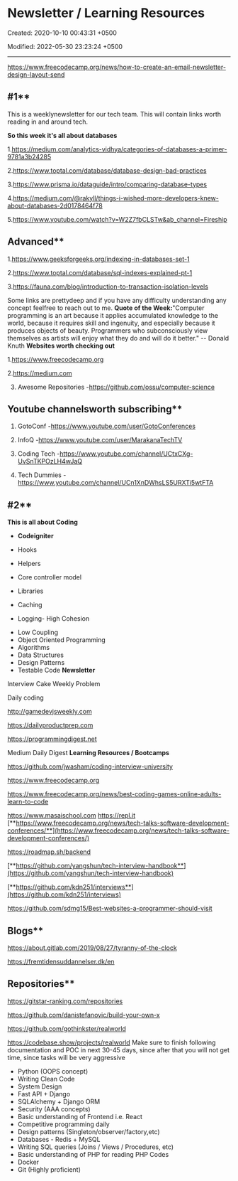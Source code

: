 # Newsletter / Learning Resources

Created: 2020-10-10 00:43:31 +0500

Modified: 2022-05-30 23:23:24 +0500

---

<https://www.freecodecamp.org/news/how-to-create-an-email-newsletter-design-layout-send>

## #1**

This is a weeklynewsletter for our tech team. This will contain links worth reading in and around tech.

**So this week it's all about databases**

1.<https://medium.com/analytics-vidhya/categories-of-databases-a-primer-9781a3b24285>

2.<https://www.toptal.com/database/database-design-bad-practices>

3.<https://www.prisma.io/dataguide/intro/comparing-database-types>

4.<https://medium.com/@rakyll/things-i-wished-more-developers-knew-about-databases-2d0178464f78>

5.<https://www.youtube.com/watch?v=W2Z7fbCLSTw&ab_channel=Fireship>

## Advanced**

1.<https://www.geeksforgeeks.org/indexing-in-databases-set-1>

2.<https://www.toptal.com/database/sql-indexes-explained-pt-1>

3.<https://fauna.com/blog/introduction-to-transaction-isolation-levels>

Some links are prettydeep and if you have any difficulty understanding any concept feelfree to reach out to me.
**Quote of the Week:**"Computer programming is an art because it applies accumulated knowledge to the world, because it requires skill and ingenuity, and especially because it produces objects of beauty. Programmers who subconsciously view themselves as artists will enjoy what they do and will do it better." -- Donald Knuth
**Websites worth checking out**

1.<https://www.freecodecamp.org>

2.<https://medium.com>

3. Awesome Repositories -<https://github.com/ossu/computer-science>

## Youtube channelsworth subscribing**

1. GotoConf -<https://www.youtube.com/user/GotoConferences>

2. InfoQ -<https://www.youtube.com/user/MarakanaTechTV>

3. Coding Tech -<https://www.youtube.com/channel/UCtxCXg-UvSnTKPOzLH4wJaQ>

4. Tech Dummies -<https://www.youtube.com/channel/UCn1XnDWhsLS5URXTi5wtFTA>

## #2**

**This is all about Coding**
-   **Codeigniter**

* Hooks

* Helpers

* Core controller model
* Libraries

* Caching

* Logging-   High Cohesion
-   Low Coupling
-   Object Oriented Programming
-   Algorithms
-   Data Structures
-   Design Patterns
-   Testable Code
**Newsletter**

Interview Cake Weekly Problem

Daily coding

<http://gamedevjsweekly.com>

<https://dailyproductprep.com>

<https://programmingdigest.net>

Medium Daily Digest
**Learning Resources / Bootcamps**

<https://github.com/jwasham/coding-interview-university>

<https://www.freecodecamp.org>

<https://www.freecodecamp.org/news/best-coding-games-online-adults-learn-to-code>

<https://www.masaischool.com>
<https://repl.it>
[**https://www.freecodecamp.org/news/tech-talks-software-development-conferences/**](https://www.freecodecamp.org/news/tech-talks-software-development-conferences/)

<https://roadmap.sh/backend>

[**https://github.com/yangshun/tech-interview-handbook**](https://github.com/yangshun/tech-interview-handbook)

[**https://github.com/kdn251/interviews**](https://github.com/kdn251/interviews)

<https://github.com/sdmg15/Best-websites-a-programmer-should-visit>

## Blogs**

<https://about.gitlab.com/2019/08/27/tyranny-of-the-clock>

<https://fremtidensuddannelser.dk/en>

## Repositories**

<https://gitstar-ranking.com/repositories>

<https://github.com/danistefanovic/build-your-own-x>

<https://github.com/gothinkster/realworld>

<https://codebase.show/projects/realworld>
Make sure to finish following documentation and POC in next 30-45 days, since after that you will not get time, since tasks will be very aggressive
-   Python (OOPS concept)
-   Writing Clean Code
-   System Design
-   Fast API + Django
-   SQLAlchemy + Django ORM
-   Security (AAA concepts)
-   Basic understanding of Frontend i.e. React
-   Competitive programming daily
-   Design patterns (Singleton/observer/factory,etc)
-   Databases - Redis + MySQL
-   Writing SQL queries (Joins / Views / Procedures, etc)
-   Basic understanding of PHP for reading PHP Codes
-   Docker
-   Git (Highly proficient)
